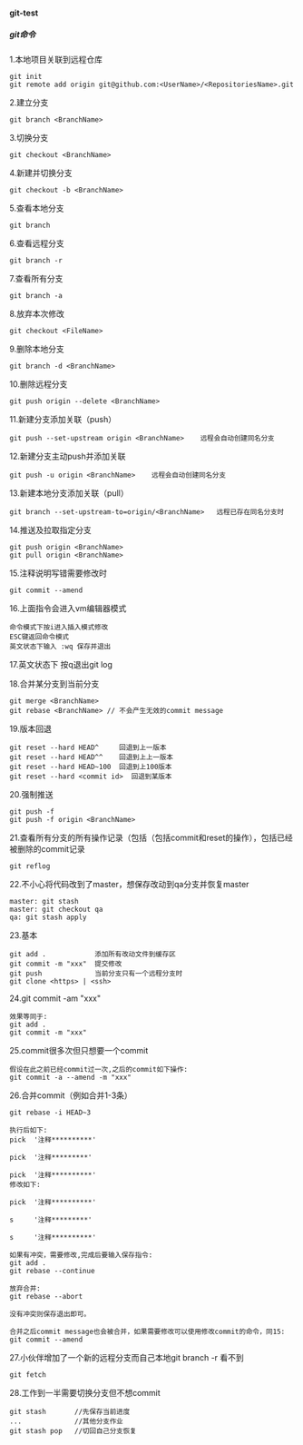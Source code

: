 #### git-test
##### git命令

1.本地项目关联到远程仓库
```git
git init
git remote add origin git@github.com:<UserName>/<RepositoriesName>.git
```

2.建立分支
```git
git branch <BranchName>
```

3.切换分支
```git
git checkout <BranchName>
```

4.新建并切换分支
```git
git checkout -b <BranchName>
```

5.查看本地分支
```git
git branch
```

6.查看远程分支
```git
git branch -r
```

7.查看所有分支
```git
git branch -a
```

8.放弃本次修改
```git
git checkout <FileName>
```

9.删除本地分支
```git
git branch -d <BranchName>
```

10.删除远程分支
```git
git push origin --delete <BranchName>
```

11.新建分支添加关联（push）
```git
git push --set-upstream origin <BranchName>    远程会自动创建同名分支
```

12.新建分支主动push并添加关联
```git
git push -u origin <BranchName>    远程会自动创建同名分支
```

13.新建本地分支添加关联（pull）
```
git branch --set-upstream-to=origin/<BranchName>   远程已存在同名分支时
```

14.推送及拉取指定分支
```git
git push origin <BranchName>
git pull origin <BranchName>
```

15.注释说明写错需要修改时
```git
git commit --amend
```

16.上面指令会进入vm编辑器模式
```git
命令模式下按i进入插入模式修改
ESC键返回命令模式
英文状态下输入 :wq 保存并退出
```

17.英文状态下 按q退出git log

18.合并某分支到当前分支
```git
git merge <BranchName>
git rebase <BranchName> // 不会产生无效的commit message
```

19.版本回退
```git
git reset --hard HEAD^     回退到上一版本
git reset --hard HEAD^^    回退到上上一版本
git reset --hard HEAD~100  回退到上100版本
git reset --hard <commit id>  回退到某版本
```

20.强制推送
```git
git push -f
git push -f origin <BranchName>
```

21.查看所有分支的所有操作记录（包括（包括commit和reset的操作），包括已经被删除的commit记录
```git
git reflog
```

22.不小心将代码改到了master，想保存改动到qa分支并恢复master
```git
master: git stash
master: git checkout qa
qa: git stash apply
```

23.基本
```git
git add .            添加所有改动文件到缓存区
git commit -m "xxx"  提交修改
git push             当前分支只有一个远程分支时
git clone <https> | <ssh>
```

24.git commit -am "xxx"
```git
效果等同于:
git add .
git commit -m "xxx"
```

25.commit很多次但只想要一个commit
```git
假设在此之前已经commit过一次,之后的commit如下操作:
git commit -a --amend -m "xxx"
```

26.合并commit（例如合并1-3条）
```git
git rebase -i HEAD~3

执行后如下:
pick  '注释**********'

pick  '注释*********'

pick  '注释**********'
修改如下:

pick  '注释**********'

s     '注释*********'

s     '注释**********'

如果有冲突，需要修改,完成后要输入保存指令:
git add .  
git rebase --continue

放弃合并:
git rebase --abort

没有冲突则保存退出即可。

合并之后commit message也会被合并，如果需要修改可以使用修改commit的命令，同15:
git commit --amend
```

27.小伙伴增加了一个新的远程分支而自己本地git branch -r 看不到
```git
git fetch
```

28.工作到一半需要切换分支但不想commit
```git
git stash       //先保存当前进度
...             //其他分支作业
git stash pop   //切回自己分支恢复
```



